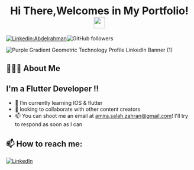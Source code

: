 
 <p align="center" > <h1 align="center" > Hi There,Welcomes in My Portfolio! <img src="https://user-images.githubusercontent.com/21185758/90338872-fd1c7d00-dfec-11ea-96f1-ca4245a05836.gif" width="30px"></h1></p>
  <p align="center" >
 
  
[![Linkedin:Abdelrahman](https://img.shields.io/badge/-Abdelrahman%20Anany-gold?style=flat-square&logo=Linkedin&logoColor=white&link=https://www.linkedin.com/in/abd-elrahman-anany-8132071b1/)](https://www.linkedin.com/in/abd-elrahman-anany-8132071b1/)![GitHub followers](https://img.shields.io/github/followers/AbdoAnany?label=Follow&style=social)

![Purple Gradient Geometric Technology Profile LinkedIn Banner  (1)](https://user-images.githubusercontent.com/88105077/157883808-762a27a1-c1c5-447c-80a1-fb892f511393.png)

## 👨🏻‍💻 About Me

## I'm a Flutter Developer !!


- 🌱 I’m currently learning IOS & flutter
- 👯  looking to collaborate with other content creators
- 📫 You can shoot me an email at amira.salah.zahran@gmail.com! I'll try to respond as soon as I can

<h2>📫 How to reach me:</h2>

<a href="https://www.linkedin.com/in/abd-elrahman-anany-8132071b1/">![LinkedIn](https://img.shields.io/badge/LinkedIn-0077B5?style=for-the-badge&logo=linkedin&logoColor=white)</a>
